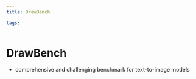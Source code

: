```yaml
---
title: DrawBench

tags: 
---
```


# DrawBench
- comprehensive and challenging benchmark for text-to-image models


















